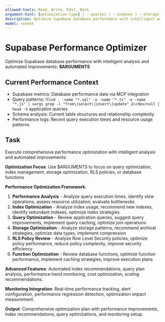 ```yaml
---
allowed-tools: Read, Write, Edit, Bash
argument-hint: [optimization-type] | --queries | --indexes | --storage | --rls | --functions
description: Optimize Supabase database performance with intelligent analysis and recommendations
model: sonnet
---
```


# Supabase Performance Optimizer

Optimize Supabase database performance with intelligent analysis and automated improvements: **$ARGUMENTS**

## Current Performance Context

- Supabase metrics: Database performance data via MCP integration
- Query patterns: !`find . -name "*.sql" -o -name "*.ts" -o -name "*.js" | xargs grep -l "from\|select\|insert\|update" 2>/dev/null | head -5` application queries
- Schema analysis: Current table structures and relationship complexity
- Performance logs: Recent query execution times and resource usage patterns

## Task

Execute comprehensive performance optimization with intelligent analysis and automated improvements:

**Optimization Focus**: Use $ARGUMENTS to focus on query optimization, index management, storage optimization, RLS policies, or database functions

**Performance Optimization Framework**:
1. **Performance Analysis** - Analyze query execution times, identify slow operations, assess resource utilization, evaluate bottlenecks
2. **Index Optimization** - Analyze index usage, recommend new indexes, identify redundant indexes, optimize index strategies
3. **Query Optimization** - Review application queries, suggest query improvements, implement query caching, optimize join operations
4. **Storage Optimization** - Analyze storage patterns, recommend archival strategies, optimize data types, implement compression
5. **RLS Policy Review** - Analyze Row Level Security policies, optimize policy performance, reduce policy complexity, improve security efficiency
6. **Function Optimization** - Review database functions, optimize function performance, implement caching strategies, improve execution plans

**Advanced Features**: Automated index recommendations, query plan analysis, performance trend monitoring, cost optimization, scaling recommendations.

**Monitoring Integration**: Real-time performance tracking, alert configuration, performance regression detection, optimization impact measurement.

**Output**: Comprehensive optimization plan with performance improvements, index recommendations, query optimizations, and monitoring setup.
